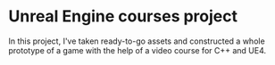 # Unreal Engine courses project
In this project, I've taken ready-to-go assets and constructed a whole prototype of a game with the help of a video course for C++ and UE4.
